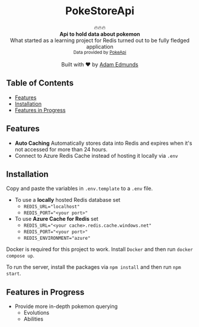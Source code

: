 <h1 align="center">PokeStoreApi</h1>

<div align="center">
  🔥🔥🔥
</div>
<div align="center">
  <strong>Api to hold data about pokemon</strong>
</div>
<div align="center">
  What started as a learning project for Redis turned out to be fully fledged application
</div>
<div align="center">
  <sub>Data provided by <a href="https://pokeapi.co/">PokeApi</a></sub>
</div>

<br />

<div align="center">
  Built with ❤️ by
  <a href="https://github.com/adamedmunds">Adam Edmunds</a>
</sub>
</div>

<h2>Table of Contents</h2>

- [Features](#features)
- [Installation](#installation)
- [Features in Progress](#todo-features)

<h2 id="features">Features</h2>

- **Auto Caching** Automatically stores data into Redis and expires when it's not accessed for more than 24 hours.
- Connect to Azure Redis Cache instead of hosting it locally via `.env`

<h2 id="installation">Installation</h2>

Copy and paste the variables in `.env.template` to a `.env` file.

- To use a **locally** hosted Redis database set
  - `REDIS_URL="localhost"`
  - `REDIS_PORT="<your port>"`
- To use **Azure Cache for Redis** set
  - `REDIS_URL="<your cache>.redis.cache.windows.net"`
  - `REDIS_PORT="<your port>"`
  - `REDIS_ENVIRONMENT="azure"`

Docker is required for this project to work. Install `Docker` and then run `docker compose up`.

To run the server, install the packages via `npm install` and then run `npm start`.

<h2 id="todo-features">Features in Progress</h2>

- Provide more in-depth pokemon querying
  - Evolutions
  - Abilities
